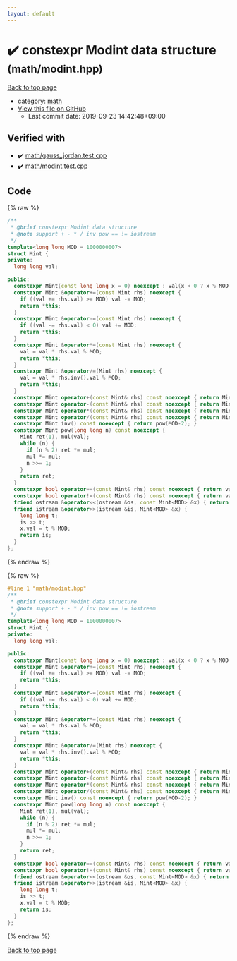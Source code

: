 ```yaml
---
layout: default
---
```


<!-- mathjax config similar to math.stackexchange -->
<script type="text/javascript" async
  src="https://cdnjs.cloudflare.com/ajax/libs/mathjax/2.7.5/MathJax.js?config=TeX-MML-AM_CHTML">
</script>
<script type="text/x-mathjax-config">
  MathJax.Hub.Config({
    TeX: { equationNumbers: { autoNumber: "AMS" }},
    tex2jax: {
      inlineMath: [ ['$','$'] ],
      processEscapes: true
    },
    "HTML-CSS": { matchFontHeight: false },
    displayAlign: "left",
    displayIndent: "2em"
  });
</script>

<script type="text/javascript" src="https://cdnjs.cloudflare.com/ajax/libs/jquery/3.4.1/jquery.min.js"></script>
<script src="https://cdn.jsdelivr.net/npm/jquery-balloon-js@1.1.2/jquery.balloon.min.js" integrity="sha256-ZEYs9VrgAeNuPvs15E39OsyOJaIkXEEt10fzxJ20+2I=" crossorigin="anonymous"></script>
<script type="text/javascript" src="../../assets/js/copy-button.js"></script>
<link rel="stylesheet" href="../../assets/css/copy-button.css" />


# :heavy_check_mark: constexpr Modint data structure <small>(math/modint.hpp)</small>

<a href="../../index.html">Back to top page</a>

* category: <a href="../../index.html#7e676e9e663beb40fd133f5ee24487c2">math</a>
* <a href="{{ site.github.repository_url }}/blob/master/math/modint.hpp">View this file on GitHub</a>
    - Last commit date: 2019-09-23 14:42:48+09:00




## Verified with

* :heavy_check_mark: <a href="../../verify/math/gauss_jordan.test.cpp.html">math/gauss_jordan.test.cpp</a>
* :heavy_check_mark: <a href="../../verify/math/modint.test.cpp.html">math/modint.test.cpp</a>


## Code

<a id="unbundled"></a>
{% raw %}
```cpp
/**
 * @brief constexpr Modint data structure
 * @note support + - * / inv pow == != iostream
 */
template<long long MOD = 1000000007>
struct Mint {
private:
  long long val;

public:
  constexpr Mint(const long long x = 0) noexcept : val(x < 0 ? x % MOD + MOD : x >= MOD ? x % MOD : x) {}
  constexpr Mint &operator+=(const Mint rhs) noexcept {
    if ((val += rhs.val) >= MOD) val -= MOD;
    return *this;
  }
  constexpr Mint &operator-=(const Mint rhs) noexcept {
    if ((val -= rhs.val) < 0) val += MOD;
    return *this;
  }
  constexpr Mint &operator*=(const Mint rhs) noexcept {
    val = val * rhs.val % MOD;
    return *this;
  }
  constexpr Mint &operator/=(Mint rhs) noexcept {
    val = val * rhs.inv().val % MOD;
    return *this;
  }
  constexpr Mint operator+(const Mint& rhs) const noexcept { return Mint(*this) += rhs; }
  constexpr Mint operator-(const Mint& rhs) const noexcept { return Mint(*this) -= rhs; }
  constexpr Mint operator*(const Mint& rhs) const noexcept { return Mint(*this) *= rhs; }
  constexpr Mint operator/(const Mint& rhs) const noexcept { return Mint(*this) /= rhs; }
  constexpr Mint inv() const noexcept { return pow(MOD-2); }
  constexpr Mint pow(long long n) const noexcept {
    Mint ret(1), mul(val);
    while (n) {
      if (n % 2) ret *= mul;
      mul *= mul;
      n >>= 1;
    }
    return ret;
  }
  constexpr bool operator==(const Mint& rhs) const noexcept { return val == rhs.val; }
  constexpr bool operator!=(const Mint& rhs) const noexcept { return val != rhs.val; }
  friend ostream &operator<<(ostream &os, const Mint<MOD> &x) { return os << x.val; }
  friend istream &operator>>(istream &is, Mint<MOD> &x) {
    long long t;
    is >> t;
    x.val = t % MOD;
    return is;
  }
};

```
{% endraw %}

<a id="bundled"></a>
{% raw %}
```cpp
#line 1 "math/modint.hpp"
/**
 * @brief constexpr Modint data structure
 * @note support + - * / inv pow == != iostream
 */
template<long long MOD = 1000000007>
struct Mint {
private:
  long long val;

public:
  constexpr Mint(const long long x = 0) noexcept : val(x < 0 ? x % MOD + MOD : x >= MOD ? x % MOD : x) {}
  constexpr Mint &operator+=(const Mint rhs) noexcept {
    if ((val += rhs.val) >= MOD) val -= MOD;
    return *this;
  }
  constexpr Mint &operator-=(const Mint rhs) noexcept {
    if ((val -= rhs.val) < 0) val += MOD;
    return *this;
  }
  constexpr Mint &operator*=(const Mint rhs) noexcept {
    val = val * rhs.val % MOD;
    return *this;
  }
  constexpr Mint &operator/=(Mint rhs) noexcept {
    val = val * rhs.inv().val % MOD;
    return *this;
  }
  constexpr Mint operator+(const Mint& rhs) const noexcept { return Mint(*this) += rhs; }
  constexpr Mint operator-(const Mint& rhs) const noexcept { return Mint(*this) -= rhs; }
  constexpr Mint operator*(const Mint& rhs) const noexcept { return Mint(*this) *= rhs; }
  constexpr Mint operator/(const Mint& rhs) const noexcept { return Mint(*this) /= rhs; }
  constexpr Mint inv() const noexcept { return pow(MOD-2); }
  constexpr Mint pow(long long n) const noexcept {
    Mint ret(1), mul(val);
    while (n) {
      if (n % 2) ret *= mul;
      mul *= mul;
      n >>= 1;
    }
    return ret;
  }
  constexpr bool operator==(const Mint& rhs) const noexcept { return val == rhs.val; }
  constexpr bool operator!=(const Mint& rhs) const noexcept { return val != rhs.val; }
  friend ostream &operator<<(ostream &os, const Mint<MOD> &x) { return os << x.val; }
  friend istream &operator>>(istream &is, Mint<MOD> &x) {
    long long t;
    is >> t;
    x.val = t % MOD;
    return is;
  }
};

```
{% endraw %}

<a href="../../index.html">Back to top page</a>


